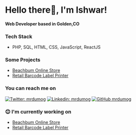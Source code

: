 # Hello there👋, I'm Ishwar!
#### Web Developer based in Golden,CO

### Tech Stack
* PHP, SQL, HTML, CSS, JavaScript, ReactJS

### Some Projects
* [Beachbum Online Store](https://www.beachbum.in/)
* [Retail Barcode Label Printer](https://retail-barcode-label.netlify.app/)

### You can reach me on
[![Twitter: mrdumog](https://img.shields.io/twitter/follow/mrdumog?style=social)](https://twitter.com/mrdumog) [![Linkedin: mrdumog](https://img.shields.io/badge/-mrdumog-blue?style=flat-square&logo=Linkedin&logoColor=white&link=https://www.linkedin.com/in/mrdumog/)](https://www.linkedin.com/in/mrdumog/) [![GitHub mrdumog](https://img.shields.io/github/followers/mrdumog?label=follow&style=social)](https://github.com/mrdumog)

### :blush:  I'm currently working on
* [Beachbum Online Store](https://www.beachbum.in/)
* [Retail Barcode Label Printer](https://retail-barcode-label.netlify.app/)


<!--
Here are some ideas to get you started:

- 🌱 I’m currently learning ...
- 👯 I’m looking to collaborate on ...
- 🤔 I’m looking for help with ...
- 💬 Ask me about ...
- 📫 How to reach me: ...
- 😄 Pronouns: ...
- ⚡ Fun fact: ...
-->

